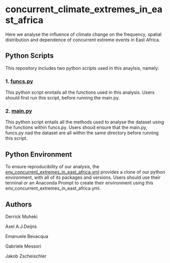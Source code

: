# concurrent_climate_extremes_in_east_africa
Here we analyse the influence of climate change on the frequency, spatial distribution and dependence of concurrent extreme events in East Africa. 

## Python Scripts
This repository includes two python scripts used in this anaylsis, namely:
### 1. [funcs.py](https://github.com/VUB-HYDR/concurrent_climate_extremes_in_east_africa/blob/8a322d247ee549efb340933b45f555c8d1ac0c5f/funcs.py)
This python script enntails all the functions used in this analysis. Users should first run this script, before running the main.py.

### 2. [main.py](https://github.com/VUB-HYDR/concurrent_climate_extremes_in_east_africa/blob/8a322d247ee549efb340933b45f555c8d1ac0c5f/main.py)
This python script entails all the methods used to analyse the dataset using the functions within funcs.py. Users shoud ensure that the main.py, funcs.py nad the dataset are all within the same directory before running this script.

## Python Environment
To ensure reproducibility of our analysis, the [env_concurrent_extremes_in_east_africa.yml](concurrent_climate_extremes_in_east_africa/env_concurrent_extremes_in_east_africa.yml) provides a clone of our python environment, with all of its packages and versions. Users should use their terminal or an Anaconda Prompt to create their environment using this env_concurrent_extremes_in_east_africa.yml.

## Authors
Derrick Muheki

Axel A.J.Deijns

Emanuele Bevacqua

Gabriele Messori

Jakob Zscheischler
